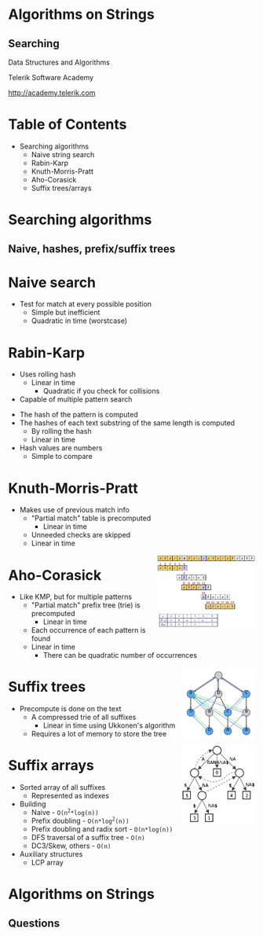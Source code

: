 <!-- section start -->

<!-- attr: {id: 'title', class: 'slide-title', hasScriptWrapper: true} -->
# Algorithms on Strings
## Searching
<div class="signature">
    <p class="signature-course">Data Structures and Algorithms</p>
    <p class="signature-initiative">Telerik Software Academy</p>
    <a href="http://academy.telerik.com" class="signature-link">http://academy.telerik.com</a>
</div>

<!-- section start -->

<!-- attr: {id: 'table-of-contents'} -->
# Table of Contents
* Searching algorithms
	* Naive string search
	* Rabin-Karp
	* Knuth-Morris-Pratt
	* Aho-Corasick
	* Suffix trees/arrays

<!-- section start -->

<!-- attr: {class: 'slide-section'} -->
# Searching algorithms
## Naive, hashes, prefix/suffix trees

<!-- section start -->

<!-- attr: {} -->
# Naive search
* Test for match at every possible position
	* Simple but inefficient
	* Quadratic in time (worstcase)

<!-- section start -->

<!-- attr: {} -->
# Rabin-Karp
* Uses rolling hash
	* Linear in time
		* Quadratic if you check for collisions
* Capable of multiple pattern search

<!-- attr: {showInPresentation: true} -->
<!-- # Rabin-Karp -->
* The hash of the pattern is computed
* The hashes of each text substring of the same length is computed
	* By rolling the hash
	* Linear in time
* Hash values are numbers
	* Simple to compare

<!-- section start -->

<!-- attr: {hasScriptWrapper: true} -->
# Knuth-Morris-Pratt
* Makes use of previous match info
	* "Partial match" table is precomputed
		* Linear in time
	* Unneeded checks are skipped
	* Linear in time

<img src="imgs/kmpexample.jpg" width="40%" style="float:right">

<!-- section start -->

<!-- attr: {hasScriptWrapper: true} -->
# Aho-Corasick
* Like KMP, but for multiple patterns
	* "Partial match" prefix tree (trie) is precomputed
		* Linear in time
	* Each occurrence of each pattern is found
	* Linear in time
		* There can be quadratic number of occurrences

<img src="imgs/Ahocorasick.png" width="30%" style="float:right">

<!-- section start -->

<!-- attr: {hasScriptWrapper: true} -->
# Suffix trees
* Precompute is done on the text
	* A compressed trie of all suffixes
		* Linear in time using Ukkonen's algorithm
	* Requires a lot of memory to store the tree

<img src="imgs/Suffix_tree.png" width="30%" style="float:right">

<!-- attr: {hasScriptWrapper: true} -->
# Suffix arrays
* Sorted array of all suffixes
	* Represented as indexes
* Building
	* Naive - <code>O(n<sup>2</sup>*log(n))</code>
	* Prefix doubling - <code>O(n*log<sup>2</sup>(n))</code>
	* Prefix doubling and radix sort - `O(n*log(n))`
	* DFS traversal of a suffix tree - `O(n)`
	* DC3/Skew, others - `O(n)`
* Auxiliary structures
	* LCP array

<!-- section start -->

<!-- attr: {class: 'slide-questions', id: 'questions'}  -->
# Algorithms on Strings
## Questions
